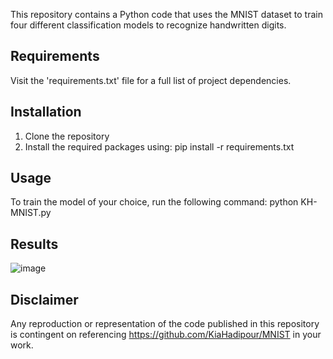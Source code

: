 
This repository contains a Python code that uses the MNIST dataset to train four different 
classification models to recognize handwritten digits.


## Requirements 

Visit the 'requirements.txt' file for a full list of project dependencies. 


## Installation

1. Clone the repository
2. Install the required packages using: pip install -r requirements.txt


## Usage

To train the model of your choice, run the following command: python KH-MNIST.py


## Results

![image](https://user-images.githubusercontent.com/33584311/228621313-c9695742-afe8-4ce0-9954-931edcb218fb.png)




## Disclaimer

Any reproduction or representation of the code published in this repository is contingent on referencing 
https://github.com/KiaHadipour/MNIST in your work.
